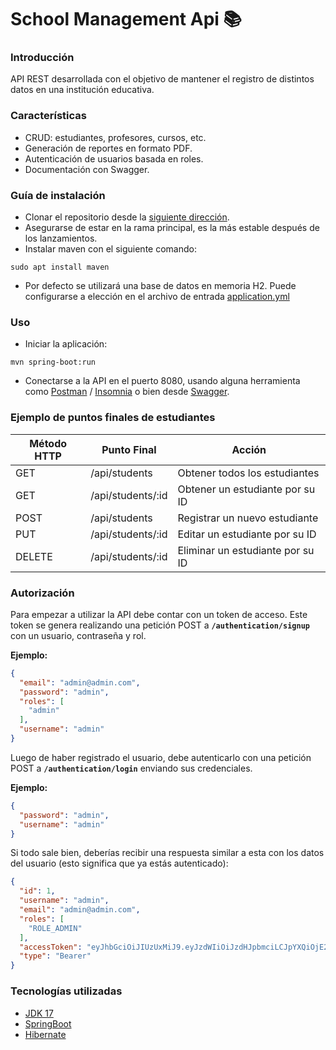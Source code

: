  # School Management Api :books:

### Introducción
API REST desarrollada con el objetivo de mantener el registro de distintos datos en una institución educativa.

### Características
* CRUD: estudiantes, profesores, cursos, etc.
* Generación de reportes en formato PDF.
* Autenticación de usuarios basada en roles. 
* Documentación con Swagger.

### Guía de instalación
* Clonar el repositorio desde la [siguiente dirección](https://github.com/alanrzz/school-management-api.git).
* Asegurarse de estar en la rama principal, es la más estable después de los lanzamientos.
* Instalar maven con el siguiente comando:
```
sudo apt install maven
```
* Por defecto se utilizará una base de datos en memoria H2. Puede configurarse a elección en el archivo de entrada [application.yml](https://github.com/alanrzz/school-management-api/blob/main/src/main/resources/application.yml)

### Uso
* Iniciar la aplicación:
```
mvn spring-boot:run
```
* Conectarse a la API en el puerto 8080, usando alguna herramienta como [Postman](https://www.postman.com/) / [Insomnia](https://insomnia.rest/) o bien desde [Swagger](http://localhost:8080/swagger-ui/).

### Ejemplo de puntos finales de estudiantes
| Método HTTP | Punto Final | Acción |
| --- | --- | --- |
| GET | /api/students | Obtener todos los estudiantes |
| GET | /api/students/:id | Obtener un estudiante por su ID |
| POST | /api/students | Registrar un nuevo estudiante |
| PUT | /api/students/:id | Editar un estudiante por su ID |
| DELETE | /api/students/:id | Eliminar un estudiante por su ID |

### Autorización
Para empezar a utilizar la API debe contar con un token de acceso. Este token se genera
realizando una petición POST a **`/authentication/signup`** con un usuario, contraseña y rol.

**Ejemplo:**
```json
{
  "email": "admin@admin.com",
  "password": "admin",
  "roles": [
    "admin"
  ],
  "username": "admin"
}
```
Luego de haber registrado el usuario, debe autenticarlo con una petición POST a **`/authentication/login`** enviando sus credenciales.

**Ejemplo:**
```json
{
  "password": "admin",
  "username": "admin"
}
```
Si todo sale bien, deberías recibir una respuesta similar a esta con los datos del usuario (esto significa que ya estás autenticado):
```json
{
  "id": 1,
  "username": "admin",
  "email": "admin@admin.com",
  "roles": [
    "ROLE_ADMIN"
  ],
  "accessToken": "eyJhbGciOiJIUzUxMiJ9.eyJzdWIiOiJzdHJpbmciLCJpYXQiOjE2Nzc1MTMwMjAsImV4cCI6MTY3NzU5OTQyMH0.hmvQlQverQAvy9Q45Jr8STo9ENBiXqhbEil5tKbpZsAFERYKYnZZtSEuyyqGsCHsQxo0R-F3GOljAemZWwUEkw",
  "type": "Bearer"
}
```

### Tecnologías utilizadas
* [JDK 17](https://www.oracle.com/java/technologies/javase/jdk17-archive-downloads.html)
* [SpringBoot](https://spring.io/projects/spring-boot)
* [Hibernate](https://hibernate.org/)
